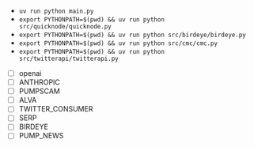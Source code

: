 - `uv run python main.py`
- `export PYTHONPATH=$(pwd) && uv run python src/quicknode/quicknode.py`
- `export PYTHONPATH=$(pwd) && uv run python src/birdeye/birdeye.py`
- `export PYTHONPATH=$(pwd) && uv run python src/cmc/cmc.py`
- `export PYTHONPATH=$(pwd) && uv run python src/twitterapi/twitterapi.py`
- [ ] openai
- [ ] ANTHROPIC
- [ ] PUMPSCAM
- [ ] ALVA
- [ ] TWITTER_CONSUMER
- [ ] SERP
- [ ] BIRDEYE
- [ ] PUMP_NEWS
